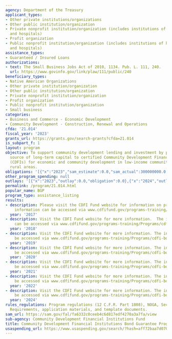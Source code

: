 ```yaml
---
agency: Department of the Treasury
applicant_types:
- Other private institutions/organizations
- Other public institution/organization
- Private nonprofit institution/organization (includes institutions of higher education
  and hospitals)
- Profit organization
- Public nonprofit institution/organization (includes institutions of higher education
  and hospitals)
assistance_types:
- Guaranteed / Insured Loans
authorizations:
- text: The Small Business Jobs Act of 2010, 1134. Pub. L. 111, 240.
  url: https://www.govinfo.gov/link/plaw/111/public/240
beneficiary_types:
- Native American Organizations
- Other private institution/organization
- Other public institution/organization
- Private nonprofit institution/organization
- Profit organization
- Public nonprofit institution/organization
- Small business
categories:
- Business and Commerce - Economic Development
- Community Development - Construction, Renewal and Operations
cfda: '21.014'
fiscal_year: '2023'
grants_url: https://grants.gov/search-grants?cfda=21.014
is_subpart_f: 1
layout: program
objective: To support community development lending and investment by providing a
  source of long-term capital to certified Community Development Financial Institutions
  (CDFIs) for economic and community development in low-income communities and underserved
  rural areas.
obligations: '[{"x":"2023","sam_estimate":0.0,"sam_actual":300000000.0,"usa_spending_actual":0.0},{"x":"2024","sam_estimate":0.0,"sam_actual":497999999.0,"usa_spending_actual":0.0},{"x":"2025","sam_estimate":0.0,"sam_actual":500000000.0,"usa_spending_actual":0.0}]'
other_program_spending: null
outlays: '[{"x":"2023","outlay":0.0,"obligation":0.0},{"x":"2024","outlay":0.0,"obligation":0.0},{"x":"2025","outlay":0.0,"obligation":0.0}]'
permalink: /program/21.014.html
popular_name: BGP
program_type: assistance_listing
results:
- description: Please visit the CDFI Fund website for information on program accomplishments.  The
    information can be accessed via www.cdfifund.gov/programs-training/Programs/cdfi-bond.
  year: '2017'
- description: Visit the CDFI Fund website for more information.  The information
    can be accessed via www.cdfifund.gov/programs-training/Programs/cdfi-bond.
  year: '2018'
- description: Visit the CDFI Fund website for more information. The information can
    be accessed via www.cdfifund.gov/programs-training/Programs/cdfi-bond.
  year: '2019'
- description: Visit the CDFI Fund website for more information. The information can
    be accessed via www.cdfifund.gov/programs-training/Programs/cdfi-bond.
  year: '2020'
- description: Visit the CDFI Fund website for more information. The information can
    be accessed via www.cdfifund.gov/programs-training/Programs/cdfi-bond.
  year: '2021'
- description: Visit the CDFI Fund website for more information. The information can
    be accessed via www.cdfifund.gov/programs-training/Programs/cdfi-bond.
  year: '2022'
- description: Visit the CDFI Fund website for more information. The information can
    be accessed via www.cdfifund.gov/programs-training/Programs/cdfi-bond.
  year: '2024'
rules_regulations: Program regulations (12 C.F.R. Part 1808), NOGA, Secondary Loan
  Requirements, application materials, and template documents.
sam_url: https://sam.gov/fal/fa6332c0ceeb4c6d817edf4270a3a7fa/view
sub-agency: Community Development Financial Institutions Fund
title: Community Development Financial Institutions Bond Guarantee Program
usaspending_url: https://www.usaspending.gov/search/?hash=aff72baa7d07073a7092b05022a89da3
---
```

